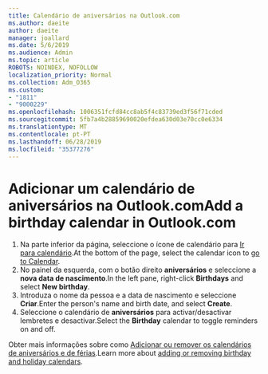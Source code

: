 ```yaml
---
title: Calendário de aniversários na Outlook.com
ms.author: daeite
author: daeite
manager: joallard
ms.date: 5/6/2019
ms.audience: Admin
ms.topic: article
ROBOTS: NOINDEX, NOFOLLOW
localization_priority: Normal
ms.collection: Adm_O365
ms.custom:
- "1811"
- "9000229"
ms.openlocfilehash: 1006351fcfd84cc8ab5f4c83739ed3f56f71cded
ms.sourcegitcommit: 5fb7a4b28859690020efdea630d03e70cc0e6334
ms.translationtype: MT
ms.contentlocale: pt-PT
ms.lasthandoff: 06/28/2019
ms.locfileid: "35377276"
---
```

# <a name="add-a-birthday-calendar-in-outlookcom"></a><span data-ttu-id="dff85-102">Adicionar um calendário de aniversários na Outlook.com</span><span class="sxs-lookup"><span data-stu-id="dff85-102">Add a birthday calendar in Outlook.com</span></span>

1. <span data-ttu-id="dff85-103">Na parte inferior da página, seleccione o ícone de calendário para [Ir para calendário](https://outlook.live.com/mail/calendar).</span><span class="sxs-lookup"><span data-stu-id="dff85-103">At the bottom of the page, select the calendar icon to [go to Calendar](https://outlook.live.com/mail/calendar).</span></span>
1. <span data-ttu-id="dff85-104">No painel da esquerda, com o botão direito **aniversários** e seleccione a **nova data de nascimento**.</span><span class="sxs-lookup"><span data-stu-id="dff85-104">In the left pane, right-click **Birthdays** and select **New birthday**.</span></span>
1. <span data-ttu-id="dff85-105">Introduza o nome da pessoa e a data de nascimento e seleccione **Criar**.</span><span class="sxs-lookup"><span data-stu-id="dff85-105">Enter the person's name and birth date, and select **Create**.</span></span>
1. <span data-ttu-id="dff85-106">Seleccione o calendário de **aniversários** para activar/desactivar lembretes e desactivar.</span><span class="sxs-lookup"><span data-stu-id="dff85-106">Select the **Birthday** calendar to toggle reminders on and off.</span></span>

<span data-ttu-id="dff85-107">Obter mais informações sobre como [Adicionar ou remover os calendários de aniversários e de férias](https://support.office.com/article/b8e636da-fda8-413f-940e-68396efa49a6).</span><span class="sxs-lookup"><span data-stu-id="dff85-107">Learn more about [adding or removing birthday and holiday calendars](https://support.office.com/article/b8e636da-fda8-413f-940e-68396efa49a6).</span></span>